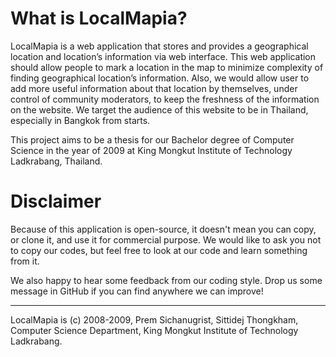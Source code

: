What is LocalMapia?
===================
LocalMapia is a web application that stores and provides a geographical location and location’s information via web interface. This web application should allow people to mark a location in the map to minimize complexity of finding geographical location’s information. Also, we would allow user to add more useful information about that location by themselves, under control of community moderators, to keep the freshness of the information on the website. We target the audience of this website to be in Thailand, especially in Bangkok from starts.

This project aims to be a thesis for our Bachelor degree of Computer Science in the year of 2009 at King Mongkut Institute of Technology Ladkrabang, Thailand.

Disclaimer
==========
Because of this application is open-source, it doesn't mean you can copy, or clone it, and use it for commercial purpose. We would like to ask you not to copy our codes, but feel free to look at our code and learn something from it.

We also happy to hear some feedback from our coding style. Drop us some message in GitHub if you can find anywhere we can improve!

----------------

LocalMapia is (c) 2008-2009, Prem Sichanugrist, Sittidej Thongkham, Computer Science Department, King Mongkut Institute of Technology Ladkrabang.